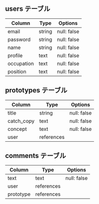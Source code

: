 ## users テーブル

| Column    | Type   | Options     |
| --------- | ------ | ----------- |
| email     | string | null: false |
| password  | string | null: false |
| name      | string | null: false |
| profile   | text   | null: false |
| occupation| text   | null: false |
| position  | text   | null: false |

## prototypes テーブル

| Column    | Type       | Options     |
| --------- | ---------- | ----------- |
| title     | string     | null: false |
|catch_copy | text       | null: false |
|concept    | text       | null: false |
|user       | references |             |

## comments テーブル

| Column      | Type       | Options     |
| ----------- | ---------- | ----------- |
| text        | text       | null: false |
| user        | references |             |
| prototype   | references |             |


